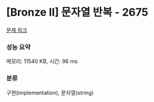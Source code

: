 # [Bronze II] 문자열 반복 - 2675 

[문제 링크](https://www.acmicpc.net/problem/2675) 

### 성능 요약

메모리: 11540 KB, 시간: 96 ms

### 분류

구현(implementation), 문자열(string)

